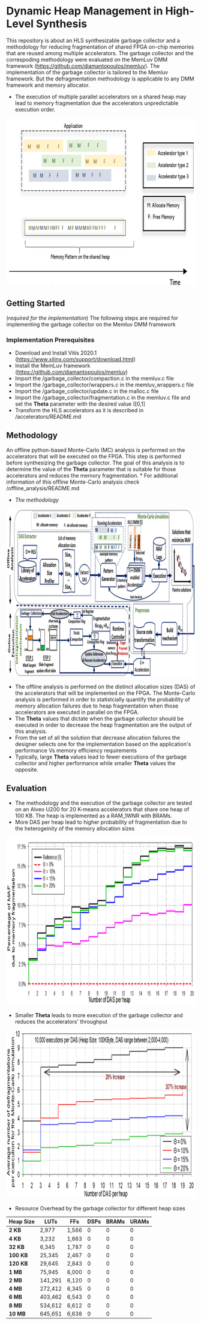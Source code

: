 # Dynamic Heap Management in High-Level Synthesis
This repository is about an HLS synthesizable garbage collector and a methodology for reducing fragmentation of shared FPGA on-chip memories that are reused among multiple accelerators.
The garbage collector and the correspoding methodology were evaluated on the MemLuv DMM framework (https://github.com/diamantopoulos/memluv).
The implementation of the garbage collector is tailored to the Memluv framework. But the defragmentation methodology is applicable to any DMM framework and memory allocator. 

* The execution of multiple parallel accelerators on a shared heap may lead to memory fragmentation due the accelerators unpredictable execution order.

<p>
    <img src="resources/random.png" width="900" height="450">
</p>

 
## Getting Started

(*required for the implementation*) The following steps are required for implementing the garbage collector on the Memluv DMM framework
### Implementation Prerequisites

* Download and Install Vitis 2020.1 (https://www.xilinx.com/support/download.html)
* Install the MemLuv framework (https://github.com/diamantopoulos/memluv)
* Import the /garbage_collector/compaction.c in the memluv.c file 
* Import the /garbage_collector/wrappers.c in the memluv_wrappers.c file
* Import the /garbage_collector/update.c in the malloc.c file
* Import the /garbage_collector/fragmentation.c in the memluv.c file and set the **Theta** parameter with the desired value ([0,1]
* Transform the HLS accelerators as it is described in /accelerators/README.md


## Methodology
An offline python-based Monte-Carlo (MC) analysis is performed on the accelerators that will be executed on the FPGA. This step is performed before synthesizing the garbage collector.
The goal of this analysis is to determine the value of the **Theta** parameter that is suitable for those accelerators and reduces the memory fragmentation. * For additional information of this offline Monte-Carlo analysis check /offline_analysis/README.md
* *The methodology*
<p>
    <img src="resources/flow.png" width="1600" height="450">
</p>

* The offline analysis is performed on the distinct allocation sizes (DAS) of the accelerators that will be implemented on the FPGA. The Monte-Carlo analysis is performed in order to statistcially quantify
the probability of memory allocation failures due to heap fragmentation when those accelerators are executed in parallel on the FPGA.
* The **Theta** values that dictate when the garbage collector should be executed in order to decrease the heap fragmentation are the output of this analysis.
* From the set of all the solution that decrease allocation failures the designer selects one for the implementation based on the application's performance Vs memory efficiency requirements
* Typically, large **Theta** values lead to fewer executions of the garbage collector and higher performance while smaller **Theta** values the opposite.
 

## Evaluation
* The methodology and the execution of the garbage collector are tested on an Alveo U200 for 20 K-means accelerators that share one heap of 100 KB. The heap is implemented as a RAM_1WNR with BRAMs.
* More DAS per heap lead to higher probability of fragmentation due to the heterogeinity of the memory allocation sizes
<p>
    <img src="resources/decrease_mafs.png" width="900" height="450">
</p>

* Smaller **Theta** leads to more execution of the garbage collector and reduces the accelerators' throughput
<p>
    <img src="resources/compactions.png" width="900" height="450">
</p>

* Resource Overhead by the garbage collector for different heap sizes

| **Heap Size**  | **LUTs**     | **FFs**    | **DSPs**                 | **BRAMs**                | **URAMs**   |
|----------------|--------------|------------|--------------------------|--------------------------|-------------|
| **2 KB**           | 2,977        | 1,566      | 0                        | 0 | 0 |
| **4 KB**           | 3,232        | 1,663      | 0                        | 0 | 0 |
| **32 KB**          | 6,345        | 1,787      | 0                        | 0 | 0 |
| **100 KB**         | 25,345       | 2,467      | 0                        | 0 | 0 |
| **120 KB**         | 29,645       | 2,843      | 0                        | 0 | 0 |
| **1 MB**           | 75,945       | 6,000      | 0                        | 0 | 0 |
| **2 MB**           | 141,291      | 6,120      | 0                        | 0 | 0 |
| **4 MB**           | 272,412      | 6,345      | 0                        | 0 | 0 |
| **6 MB**           |  403,462     | 6,543      | 0                        | 0 | 0 |
| **8 MB**           | 534,612      | 6,612      | 0                        | 0 | 0 |
| **10 MB**          | 645,651      | 6,638      | 0                        | 0 | 0 |




